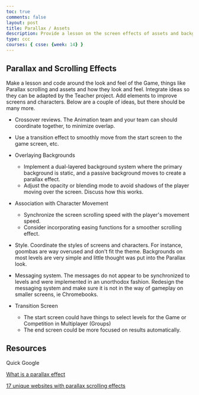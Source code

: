 ```yaml
---
toc: true
comments: false
layout: post
title: Parallax / Assets
description: Provide a lesson on the screen effects of assets and backgrounds.
type: ccc
courses: { csse: {week: 14} }
---
```



## Parallax and Scrolling Effects
Make a lesson and code around the look and feel of the Game, things like Parallax scrolling and assets and how they look and feel.  Integrate ideas so they can be adapted by the Teacher project.  Add elements to improve screens and characters.  Below are a couple of ideas, but there should be many more.

- Crossover reviews.  The Animation team and your team can should coordinate together, to minimize overlap.  

- Use a transition effect to smoothly move from the start screen to the game screen, etc.

- Overlaying Backgrounds
  - Implement a dual-layered background system where the primary background is static, and a passive background moves to create a parallax effect.
  - Adjust the opacity or blending mode to avoid shadows of the player moving over the screen.  Discuss how this works.

- Association with Character Movement
  - Synchronize the screen scrolling speed with the player's movement speed.
  - Consider incorporating easing functions for a smoother scrolling effect.

- Style.  Coordinate the styles of screens and characters.   For instance, goombas are way overused and don't fit the theme.  Backgrounds on most levels are very simple and little thought was put into the Parallax look.

- Messaging system.   The messages do not appear to be synchronized to levels and were implemented in an unorthodox fashion.  Redesign the messaging system and make sure it is not in the way of gameplay on smaller screens, ie Chromebooks.

- Transition Screen
  - The start screen could have things to select levels for the Game or Competition in Multiplayer (Groups)
  - The end screen could be more focused on results automatically.

## Resources
Quick Google

[What is a parallax effect](https://www.sketch.com/blog/what-is-a-parallax-effect/)

[17 unique websites with parallax scrolling effects](https://webflow.com/blog/parallax-scrolling)

